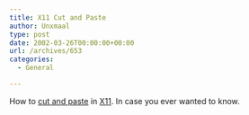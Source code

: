 ```yaml
---
title: X11 Cut and Paste
author: Unxmaal
type: post
date: 2002-03-26T00:00:00+00:00
url: /archives/653
categories:
  - General

---
```

How to [cut and paste][1] in [X11][2]. In case you ever wanted to know.

 [1]: http://web.mit.edu/answers/xwindows/xwindows_cutnpaste.60C.html
 [2]: http://www.x.org/